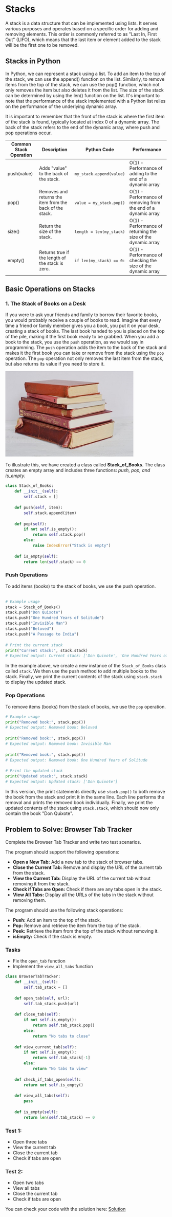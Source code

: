 # Stacks
A stack is a data structure that can be implemented using lists. It serves various purposes and operates based on a specific order for adding and removing elements. This order is commonly referred to as "Last In, First Out" (LIFO), which means that the last item or element added to the stack will be the first one to be removed.

## Stacks in Python
In Python, we can represent a stack using a list. To add an item to the top of the stack, we can use the append() function on the list. Similarly, to remove items from the top of the stack, we can use the pop() function, which not only removes the item but also deletes it from the list. The size of the stack can be determined by using the len() function on the list. It's important to note that the performance of the stack implemented with a Python list relies on the performance of the underlying dynamic array.

It is important to remember that the front of the stack is where the first item of the stack is found, typically located at index 0 of a dynamic array. The back of the stack refers to the end of the dynamic array, where push and pop operations occur.

| Common Stack Operation | Description | Python Code | Performance |
|-----------------------|-------------|-------------|-------------|
| push(value)           | Adds "value" to the back of the stack. | `my_stack.append(value)` | O(1) - Performance of adding to the end of a dynamic array |
| pop()                 | Removes and returns the item from the back of the stack. | `value = my_stack.pop()` | O(1) - Performance of removing from the end of a dynamic array |
| size()                | Return the size of the stack. | `length = len(my_stack)` | O(1) - Performance of returning the size of the dynamic array |
| empty()               | Returns true if the length of the stack is zero. | `if len(my_stack) == 0:` | O(1) - Performance of checking the size of the dynamic array |


## Basic Operations on Stacks

### 1. The Stack of Books on a Desk
If you were to ask your friends and family to borrow their favorite books, you would probably receive a couple of books to read. Imagine that every time a friend or family member gives you a book, you put it on your desk, creating a stack of books. The last book handed to you is placed on the top of the pile, making it the first book ready to be grabbed. When you add a book to the stack, you use the `push` operation, as we would say in programming. The `push` operation adds the item to the back of the stack and makes it the first book you can take or remove from the stack using the `pop` operation. The `pop` operation not only removes the last item from the stack, but also returns its value if you need to store it.

![Alternate Text to Display](/Stacks.jpg)

To illustrate this, we have created a class called **Stack_of_Books**. The class creates an empty array and includes three functions: *push, pop, and is_empty.*

```python
class Stack_of_Books:
    def __init__(self):
        self.stack = []

    def push(self, item):
        self.stack.append(item)

    def pop(self):
        if not self.is_empty():
            return self.stack.pop()
        else:
            raise IndexError("Stack is empty")

    def is_empty(self):
        return len(self.stack) == 0
```

### Push Operations
To add items (books) to the stack of books, we use the push operation.

```python

# Example usage
stack = Stack_of_Books()
stack.push("Don Quixote")
stack.push("One Hundred Years of Solitude")
stack.push("Invisible Man")
stack.push("Beloved")
stack.push("A Passage to India")

# Print the current stack
print("Current stack:", stack.stack)
# Expected output: Current stack: ['Don Quixote', 'One Hundred Years of Solitude', 'Invisible Man', 'Beloved', 'A Passage to India']
```

In the example above, we create a new instance of the `Stack_of_Books` class called `stack`. We then use the push method to add multiple books to the stack. Finally, we print the current contents of the stack using `stack.stack` to display the updated stack.


### Pop Operations
To remove items (books) from the stack of books, we use the `pop` operation.


```python
# Example usage
print("Removed book:", stack.pop())
# Expected output: Removed book: Beloved

print("Removed book:", stack.pop())
# Expected output: Removed book: Invisible Man

print("Removed book:", stack.pop())
# Expected output: Removed book: One Hundred Years of Solitude

# Print the updated stack
print("Updated stack:", stack.stack)
# Expected output: Updated stack: ['Don Quixote']
```

In this version, the print statements directly use `stack.pop()` to both remove the book from the stack and print it in the same line. Each line performs the removal and prints the removed book individually. Finally, we print the updated contents of the stack using `stack.stack`, which should now only contain the book "Don Quixote".


## Problem to Solve: Browser Tab Tracker
Complete the Browser Tab Tracker and write two test scenarios.

The program should support the following operations:

* **Open a New Tab:** Add a new tab to the stack of browser tabs.
* **Close the Current Tab:** Remove and display the URL of the current tab from the stack.
* **View the Current Tab:** Display the URL of the current tab without removing it from the stack.
* **Check if Tabs are Open:** Check if there are any tabs open in the stack.
* **View All Tabs:** Display all the URLs of the tabs in the stack without removing them.

The program should use the following stack operations:

* **Push:** Add an item to the top of the stack.
* **Pop:** Remove and retrieve the item from the top of the stack.
* **Peek:** Retrieve the item from the top of the stack without removing it.
* **isEmpty:** Check if the stack is empty.


### Tasks
* Fix the `open_tab` function
* Implement the `view_all_tabs` function

``` python
class BrowserTabTracker:
    def __init__(self):
        self.tab_stack = []

    def open_tab(self, url):
        self.tab_stack.push(url)

    def close_tab(self):
        if not self.is_empty():
            return self.tab_stack.pop()
        else:
            return "No tabs to close"

    def view_current_tab(self):
        if not self.is_empty():
            return self.tab_stack[-1]
        else:
            return "No tabs to view"

    def check_if_tabs_open(self):
        return not self.is_empty()

    def view_all_tabs(self):
        pass

    def is_empty(self):
        return len(self.tab_stack) == 0
```

### Test 1:
* Open three tabs
* View the current tab
* Close the current tab
* Check if tabs are open

### Test 2:
* Open two tabs
* View all tabs
* Close the current tab
* Check if tabs are open

You can check your code with the solution here: [Solution](stacks.py)